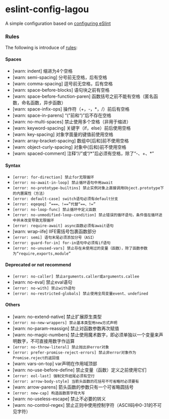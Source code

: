 # eslint-config-lagou
A simple configuration based on [configuring eSlint](https://eslint.org/docs/user-guide/configuring)

### Rules
The following is introduce of [rules](https://eslint.org/docs/rules/):

#### Spaces

* [warn: indent] 缩进为4个空格
* [warn: semi-spacing] 分号前无空格，后有空格
* [warn: comma-spacing] 逗号前无空格，后有空格
* [warn: space-before-blocks] 语句块之前有空格
* [warn: space-before-function-paren] 函数括号之前不能有空格（匿名函数，命名函数，异步函数）
* [warn: space-infix-ops] 操作符（+，-，*，/）前后有空格
* [warn: space-in-parens] “(”前和“)”后不存在空格
* [warn: no-multi-spaces] 禁止使用多个空格（非用于缩进）
* [warn: keyword-spacing] 关键字（if，else）前后使用空格
* [warn: key-spacing] 对象字面量的键值前使用空格
* [warn: array-bracket-spacing] 数组中[后和]前不使用空格
* [warn: object-curly-spacing] 对象中{后和}前不使用空格
* [warn: spaced-comment] 注释“//”或“/*”后必须有空格，除了“-、+、\*”

#### Syntax
* `[error: for-direction] 禁止for无限循环`
* `[error: no-await-in-loop] 禁止循环语句中用await`
* `[error: no-prototype-builtins] 禁止实例对象上直接调用Object.prototype下的内置属性（方法）`
* `[error: default-case] switch语句必须有default分支`
* `[error: eqeqeq] “===、!==”代替“==、!=”`
* `[error: no-loop-func] 禁止循环中定义函数`
* `[error: no-unmodified-loop-condition] 禁止错误的循环语句，条件值在循环途中并未改变导致无限循环`
* `[error: require-await] async函数必须有await语句`
* [warn: wrap-iife] IIFE需括号包裹函数部分
* `[error: semi] 语句末尾必须添加分号（ASI）`
* `[error: guard-for-in] for-in语句中必须有if语句`
* `[error: no-unused-vars] 禁止存在未使用过的变量（函数），除了函数参数为“require,exports,module”`

#### Deprecated or not recommend
* `[error: no-caller] 禁止arguments.caller或arguments.callee`
* [warn: no-eval] 禁止eval语句
* `[error: no-with] 禁止with语句`
* `[error: no-restricted-globals] 禁止使用全局变量event、undefined`

#### Others
* [warn: no-extend-native] 禁止扩展原生类型
* `[error: no-new-wrappers] 禁止基本类型用new方式声明`
* [warn: no-param-reassign] 禁止对函数参数再次赋值
* [warn: no-magic-numbers] 禁止使用魔术数字，即必须单独以一个变量来声明数字，不可直接用数字作运算
* `[error: no-throw-literal] 禁止抛出非error对象`
* `[error: prefer-promise-reject-errors] 禁止非error对象作为Promise.reject的返回值`
* [warn: vars-on-top] var声明在作用域顶部
* [warn: no-use-before-define] 禁止变量（函数）定义之前使用它们
* `[error: eol-last] 强制文件结尾必须有空行`
* `[error: arrow-body-style] 当箭头函数的花括号不可省略时必须要有`
* [warn: arrow-parens] 箭头函数的参数只有一个可省略圆括号
* `[error: new-cap] 构造函数首字母大写`
* [warn: no-useless-escape] 禁止不必要的转义
* [warn: no-control-regex] 禁止正则中使用控制字符（ASCII码中0-31的不可见字符）
